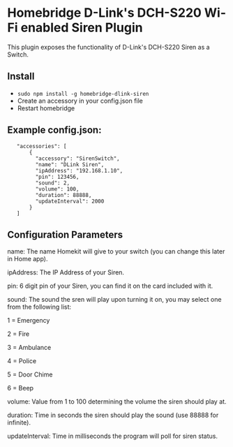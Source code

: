 
# Homebridge D-Link's DCH-S220 Wi-Fi enabled Siren Plugin

This plugin exposes the functionality of D-Link's DCH-S220 Siren as a Switch.

## Install

 * ```sudo npm install -g homebridge-dlink-siren```
* Create an accessory in your config.json file
* Restart homebridge

## Example config.json:

 ```
    "accessories": [
        {
          "accessory": "SirenSwitch",
          "name": "DLink Siren",
          "ipAddress": "192.168.1.10",
          "pin": 123456,
          "sound": 2,
          "volume": 100,
          "duration": 88888,
          "updateInterval": 2000
        }
    ]

```



## Configuration Parameters
name: The name Homekit will give to your switch (you can change this later in Home app).

ipAddress: The IP Address of your Siren.

pin: 6 digit pin of your Siren, you can find it on the card included with it.

sound: The sound the sren will play upon turning it on, you may select one from the following list:

1 = Emergency

2 = Fire

3 = Ambulance

4 = Police

5 = Door Chime

6 = Beep

volume: Value from 1 to 100 determining the volume the siren should play at.

duration: Time in seconds the siren should play the sound (use 88888 for infinite).

updateInterval: Time in milliseconds the program will poll for siren status.
